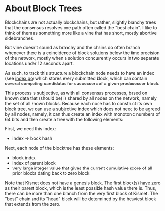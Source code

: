 # About Block Trees

Blockchains are not actually blockchains, but rather, slightly branchy trees that the consensus resolves one path often called the "best chain". I like to think of them as something more like a vine that has short, mostly abortive sidebranches. 

But vine doesn't sound as branchy and the chains do often branch whenever there is a coincidence of block solutions below the time precision of the network, mostly when a solution concurrently occurs in two separate locations under 12 seconds apart.

As such, to track this structure a blockchain node needs to have an index (see [index.go](../pkg/chain/index.go)) which stores every submitted block, which can contain several competing candidates for successors of a given predecessor block.

This process is subjective, as with all consensus processes, based on known data that (should be) is shared by all nodes on the network, namely the set of all known blocks. Because each node has to construct its own block tree, we can use a subjective index which does not need to be agreed by all nodes, namely, it can thus create an index with monotonic numbers of 64 bits and then create a tree with the following elements:

First, we need this index:

-   index -> block hash 

Next, each node of the blocktree has these elements:

-   block index
-   index of parent block
-   very large integer value that gives the current cumulative score of all prior blocks dating back to zero block

Note that Kismet does not have a genesis block. The first block(s) have zero as their parent block, which is the least possible hash value there is. Thus, there can be more than one branch from the very first block of Kismet. The "best" chain and its "head" block will be determined by the heaviest block that extends from the zero.

